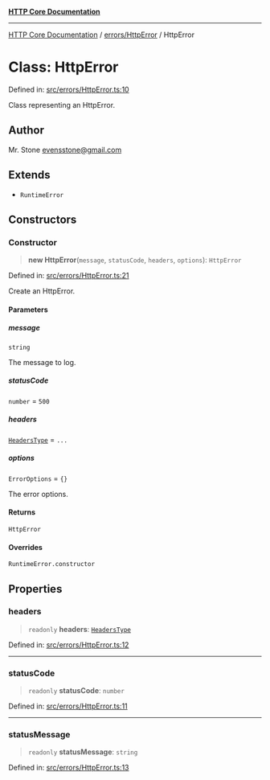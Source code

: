 [**HTTP Core Documentation**](../../../README.md)

***

[HTTP Core Documentation](../../../README.md) / [errors/HttpError](../README.md) / HttpError

# Class: HttpError

Defined in: [src/errors/HttpError.ts:10](https://github.com/stonemjs/http-core/blob/0d24f1311c8ffc69c0f21ab48badb00539c57ea4/src/errors/HttpError.ts#L10)

Class representing an HttpError.

## Author

Mr. Stone <evensstone@gmail.com>

## Extends

- `RuntimeError`

## Constructors

### Constructor

> **new HttpError**(`message`, `statusCode`, `headers`, `options`): `HttpError`

Defined in: [src/errors/HttpError.ts:21](https://github.com/stonemjs/http-core/blob/0d24f1311c8ffc69c0f21ab48badb00539c57ea4/src/errors/HttpError.ts#L21)

Create an HttpError.

#### Parameters

##### message

`string`

The message to log.

##### statusCode

`number` = `500`

##### headers

[`HeadersType`](../../../declarations/type-aliases/HeadersType.md) = `...`

##### options

`ErrorOptions` = `{}`

The error options.

#### Returns

`HttpError`

#### Overrides

`RuntimeError.constructor`

## Properties

### headers

> `readonly` **headers**: [`HeadersType`](../../../declarations/type-aliases/HeadersType.md)

Defined in: [src/errors/HttpError.ts:12](https://github.com/stonemjs/http-core/blob/0d24f1311c8ffc69c0f21ab48badb00539c57ea4/src/errors/HttpError.ts#L12)

***

### statusCode

> `readonly` **statusCode**: `number`

Defined in: [src/errors/HttpError.ts:11](https://github.com/stonemjs/http-core/blob/0d24f1311c8ffc69c0f21ab48badb00539c57ea4/src/errors/HttpError.ts#L11)

***

### statusMessage

> `readonly` **statusMessage**: `string`

Defined in: [src/errors/HttpError.ts:13](https://github.com/stonemjs/http-core/blob/0d24f1311c8ffc69c0f21ab48badb00539c57ea4/src/errors/HttpError.ts#L13)
